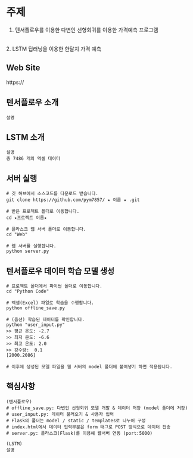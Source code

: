 # 주제
1. 텐서플로우를 이용한 다변인 선형회귀를 이용한 가격예측 프로그램 
<br>
2. LSTM 딥러닝을 이용한 한달치 가격 예측

## Web Site
https://

## 텐서플로우 소개 
```
설명
```

## LSTM 소개
```
설명
총 7486 개의 엑셀 데이터
```

## 서버 실행
```
# 깃 허브에서 소스코드를 다운로드 받습니다.
git clone https://github.com/pym7857/ ★ 이름 ★ .git

# 받은 프로젝트 폴더로 이동합니다.
cd ★프로젝트 이름★

# 플라스크 웹 서버 폴더로 이동합니다.
cd "Web"

# 웹 서버를 실행합니다.
python server.py
```

## 텐서플로우 데이터 학습 모델 생성
```
# 프로젝트 폴더에서 파이썬 폴더로 이동합니다.
cd "Python Code"

# 엑셀(Excel) 파일로 학습을 수행합니다.
python offline_save.py

# (옵션) 학습된 데이터를 확인합니다.
python "user_input.py"
>> 평균 온도: -2.7
>> 최저 온도: -6.6
>> 최고 온도: 2.0
>> 강수량:  0.1
[2000.2086]

# 이후에 생성된 모델 파일을 웹 서버의 model 폴더에 붙여넣기 하면 적용됩니다.
```

## 핵심사항
```
(텐서플로우)
# offline_save.py: 다변인 선형회귀 모델 개발 & 데이터 저장 (model 폴더에 저장)
# user_input.py: 데이터 불러오기 & 사용자 입력
# Flask의 폴더는 model / static / templates로 나누어 구성 
# index.html에서 데이터 입력부분은 form 태그로 POST 방식으로 데이터 전송
# server.py: 플라스크(Flask)를 이용해 웹서버 연동 (port:5000)

(LSTM)
설명
```

<br>
<br>
